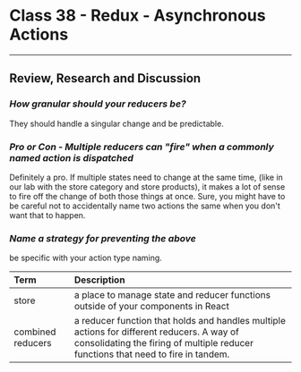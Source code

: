 # Class 38 - Redux - Asynchronous Actions

---

## Review, Research and Discussion

### *How granular should your reducers be?*

They should handle a singular change and be predictable.

### *Pro or Con - Multiple reducers can "fire" when a commonly named action is dispatched*

Definitely a pro.  If multiple states need to change at the same time, (like in our lab with the store category and store products), it makes a lot of sense to fire off the change of both those things at once.  Sure, you might have to be careful not to accidentally name two actions the same when you don't want that to happen.

### *Name a strategy for preventing the above*

be specific with your action type naming.

|Term|Description|
|:--|:--|
|store|a place to manage state and reducer functions outside of your components in React|
|combined reducers|a reducer function that holds and handles multiple actions for different reducers.  A way of consolidating the firing of multiple reducer functions that need to fire in tandem.|